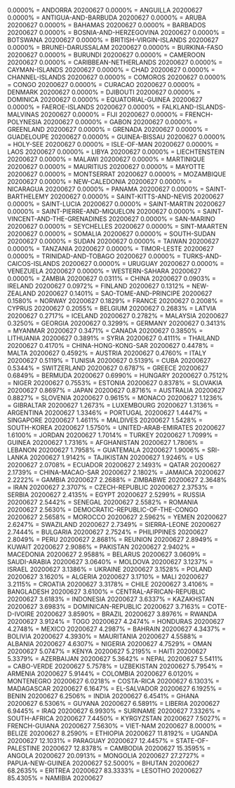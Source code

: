 0.0000% = ANDORRA 20200627 
0.0000% = ANGUILLA 20200627 
0.0000% = ANTIGUA-AND-BARBUDA 20200627 
0.0000% = ARUBA 20200627 
0.0000% = BAHAMAS 20200627 
0.0000% = BARBADOS 20200627 
0.0000% = BOSNIA-AND-HERZEGOVINA 20200627 
0.0000% = BOTSWANA 20200627 
0.0000% = BRITISH-VIRGIN-ISLANDS 20200627 
0.0000% = BRUNEI-DARUSSALAM 20200627 
0.0000% = BURKINA-FASO 20200627 
0.0000% = BURUNDI 20200627 
0.0000% = CAMEROON 20200627 
0.0000% = CARIBBEAN-NETHERLANDS 20200627 
0.0000% = CAYMAN-ISLANDS 20200627 
0.0000% = CHAD 20200627 
0.0000% = CHANNEL-ISLANDS 20200627 
0.0000% = COMOROS 20200627 
0.0000% = CONGO 20200627 
0.0000% = CURACAO 20200627 
0.0000% = DENMARK 20200627 
0.0000% = DJIBOUTI 20200627 
0.0000% = DOMINICA 20200627 
0.0000% = EQUATORIAL-GUINEA 20200627 
0.0000% = FAEROE-ISLANDS 20200627 
0.0000% = FALKLAND-ISLANDS-MALVINAS 20200627 
0.0000% = FIJI 20200627 
0.0000% = FRENCH-POLYNESIA 20200627 
0.0000% = GABON 20200627 
0.0000% = GREENLAND 20200627 
0.0000% = GRENADA 20200627 
0.0000% = GUADELOUPE 20200627 
0.0000% = GUINEA-BISSAU 20200627 
0.0000% = HOLY-SEE 20200627 
0.0000% = ISLE-OF-MAN 20200627 
0.0000% = LAOS 20200627 
0.0000% = LIBYA 20200627 
0.0000% = LIECHTENSTEIN 20200627 
0.0000% = MALAWI 20200627 
0.0000% = MARTINIQUE 20200627 
0.0000% = MAURITIUS 20200627 
0.0000% = MAYOTTE 20200627 
0.0000% = MONTSERRAT 20200627 
0.0000% = MOZAMBIQUE 20200627 
0.0000% = NEW-CALEDONIA 20200627 
0.0000% = NICARAGUA 20200627 
0.0000% = PANAMA 20200627 
0.0000% = SAINT-BARTHELEMY 20200627 
0.0000% = SAINT-KITTS-AND-NEVIS 20200627 
0.0000% = SAINT-LUCIA 20200627 
0.0000% = SAINT-MARTIN 20200627 
0.0000% = SAINT-PIERRE-AND-MIQUELON 20200627 
0.0000% = SAINT-VINCENT-AND-THE-GRENADINES 20200627 
0.0000% = SAN-MARINO 20200627 
0.0000% = SEYCHELLES 20200627 
0.0000% = SINT-MAARTEN 20200627 
0.0000% = SOMALIA 20200627 
0.0000% = SOUTH-SUDAN 20200627 
0.0000% = SUDAN 20200627 
0.0000% = TAIWAN 20200627 
0.0000% = TANZANIA 20200627 
0.0000% = TIMOR-LESTE 20200627 
0.0000% = TRINIDAD-AND-TOBAGO 20200627 
0.0000% = TURKS-AND-CAICOS-ISLANDS 20200627 
0.0000% = URUGUAY 20200627 
0.0000% = VENEZUELA 20200627 
0.0000% = WESTERN-SAHARA 20200627 
0.0000% = ZAMBIA 20200627 
0.0311% = CHINA 20200627 
0.0903% = IRELAND 20200627 
0.0972% = FINLAND 20200627 
0.1312% = NEW-ZEALAND 20200627 
0.1401% = SAO-TOME-AND-PRINCIPE 20200627 
0.1580% = NORWAY 20200627 
0.1829% = FRANCE 20200627 
0.2008% = CYPRUS 20200627 
0.2055% = BELGIUM 20200627 
0.2683% = LATVIA 20200627 
0.2717% = ICELAND 20200627 
0.2782% = MALAYSIA 20200627 
0.3250% = GEORGIA 20200627 
0.3299% = GERMANY 20200627 
0.3413% = MYANMAR 20200627 
0.3471% = CANADA 20200627 
0.3850% = LITHUANIA 20200627 
0.3891% = SYRIA 20200627 
0.4111% = THAILAND 20200627 
0.4170% = CHINA-HONG-KONG-SAR 20200627 
0.4478% = MALTA 20200627 
0.4592% = AUSTRIA 20200627 
0.4760% = ITALY 20200627 
0.5119% = TUNISIA 20200627 
0.5139% = CUBA 20200627 
0.5344% = SWITZERLAND 20200627 
0.6787% = GREECE 20200627 
0.6849% = BERMUDA 20200627 
0.6990% = HUNGARY 20200627 
0.7512% = NIGER 20200627 
0.7553% = ESTONIA 20200627 
0.8378% = SLOVAKIA 20200627 
0.8697% = JAPAN 20200627 
0.8716% = AUSTRALIA 20200627 
0.8827% = SLOVENIA 20200627 
0.9615% = MONACO 20200627 
1.1236% = GIBRALTAR 20200627 
1.2673% = LUXEMBOURG 20200627 
1.3136% = ARGENTINA 20200627 
1.3346% = PORTUGAL 20200627 
1.4447% = SINGAPORE 20200627 
1.4611% = MALDIVES 20200627 
1.5428% = SOUTH-KOREA 20200627 
1.5750% = UNITED-ARAB-EMIRATES 20200627 
1.6100% = JORDAN 20200627 
1.7014% = TURKEY 20200627 
1.7099% = GUINEA 20200627 
1.7316% = AFGHANISTAN 20200627 
1.7806% = LEBANON 20200627 
1.7958% = GUATEMALA 20200627 
1.9006% = SRI-LANKA 20200627 
1.9142% = TAJIKISTAN 20200627 
1.9246% = US 20200627 
2.0708% = ECUADOR 20200627 
2.1493% = QATAR 20200627 
2.1739% = CHINA-MACAO-SAR 20200627 
2.1802% = JAMAICA 20200627 
2.2222% = GAMBIA 20200627 
2.2688% = ZIMBABWE 20200627 
2.3648% = IRAN 20200627 
2.3707% = CZECH-REPUBLIC 20200627 
2.3753% = SERBIA 20200627 
2.4135% = EGYPT 20200627 
2.5299% = RUSSIA 20200627 
2.5442% = SENEGAL 20200627 
2.5582% = ROMANIA 20200627 
2.5630% = DEMOCRATIC-REPUBLIC-OF-THE-CONGO 20200627 
2.5658% = MOROCCO 20200627 
2.5962% = YEMEN 20200627 
2.6247% = SWAZILAND 20200627 
2.7349% = SIERRA-LEONE 20200627 
2.7444% = BULGARIA 20200627 
2.7524% = PHILIPPINES 20200627 
2.8049% = PERU 20200627 
2.8681% = REUNION 20200627 
2.8949% = KUWAIT 20200627 
2.9086% = PAKISTAN 20200627 
2.9402% = MACEDONIA 20200627 
2.9588% = BELARUS 20200627 
3.0609% = SAUDI-ARABIA 20200627 
3.0640% = MOLDOVA 20200627 
3.1237% = ISRAEL 20200627 
3.1386% = UKRAINE 20200627 
3.1528% = POLAND 20200627 
3.1620% = ALGERIA 20200627 
3.1710% = MALI 20200627 
3.2115% = CROATIA 20200627 
3.3178% = CHILE 20200627 
3.4106% = BANGLADESH 20200627 
3.6100% = CENTRAL-AFRICAN-REPUBLIC 20200627 
3.6183% = INDONESIA 20200627 
3.6337% = KAZAKHSTAN 20200627 
3.6983% = DOMINICAN-REPUBLIC 20200627 
3.7163% = COTE-D-IVOIRE 20200627 
3.8590% = BRAZIL 20200627 
3.8976% = RWANDA 20200627 
3.9124% = TOGO 20200627 
4.2474% = HONDURAS 20200627 
4.2748% = MEXICO 20200627 
4.2987% = BAHRAIN 20200627 
4.3437% = BOLIVIA 20200627 
4.3930% = MAURITANIA 20200627 
4.5588% = ALBANIA 20200627 
4.6307% = NIGERIA 20200627 
4.7529% = OMAN 20200627 
5.0747% = KENYA 20200627 
5.2195% = HAITI 20200627 
5.3379% = AZERBAIJAN 20200627 
5.3642% = NEPAL 20200627 
5.5411% = CABO-VERDE 20200627 
5.7578% = UZBEKISTAN 20200627 
5.7954% = ARMENIA 20200627 
5.9144% = COLOMBIA 20200627 
6.0120% = MONTENEGRO 20200627 
6.0218% = COSTA-RICA 20200627 
6.1303% = MADAGASCAR 20200627 
6.1647% = EL-SALVADOR 20200627 
6.1925% = BENIN 20200627 
6.2506% = INDIA 20200627 
6.4541% = GHANA 20200627 
6.5306% = GUYANA 20200627 
6.5891% = LIBERIA 20200627 
6.9445% = IRAQ 20200627 
6.9930% = SURINAME 20200627 
7.3326% = SOUTH-AFRICA 20200627 
7.4450% = KYRGYZSTAN 20200627 
7.5027% = FRENCH-GUIANA 20200627 
7.5630% = VIET-NAM 20200627 
8.0000% = BELIZE 20200627 
8.2590% = ETHIOPIA 20200627 
11.8192% = UGANDA 20200627 
12.1031% = PARAGUAY 20200627 
12.4457% = STATE-OF-PALESTINE 20200627 
12.8378% = CAMBODIA 20200627 
15.3595% = ANGOLA 20200627 
20.0913% = MONGOLIA 20200627 
27.2727% = PAPUA-NEW-GUINEA 20200627 
52.5000% = BHUTAN 20200627 
68.2635% = ERITREA 20200627 
83.3333% = LESOTHO 20200627 
85.4305% = NAMIBIA 20200627 
